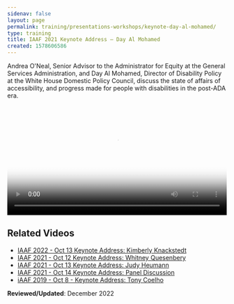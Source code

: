 ```yaml
---
sidenav: false
layout: page
permalink: training/presentations-workshops/keynote-day-al-mohamed/
type: training
title: IAAF 2021 Keynote Address — Day Al Mohamed
created: 1578606586
---
```

Andrea O'Neal, Senior Advisor to the Administrator for Equity at the General Services Administration, and Day Al Mohamed, Director of Disability Policy at the White House Domestic Policy Council, discuss the state of affairs of accessibility, and progress made for people with disabilities in the post-ADA era.

<video controls="controls" poster="https://assets.section508.gov/files/thumbnails/iaaf-2022-keynote-al-mohamed-poster.png" data-vscid="3qesx4ovd" style="width:100%" class="border-base radius-lg border-0px"><source src="https://assets.section508.gov/files/videos/iaaf-2022-keynote-al-mohamed-sd-oc.mp4" type="video/mp4" /></video>

## Related Videos

* [IAAF 2022 - Oct 13 Keynote Address: Kimberly Knackstedt]({{site.baseurl}}/training/presentations-workshops/keynote-kim-knackstedt/)
* [IAAF 2021 - Oct 12 Keynote Address: Whitney Quesenbery]({{site.baseurl}}/training/presentations-workshops/keynote-whitney-quesenbery/)
* [IAAF 2021 - Oct 13 Keynote Address: Judy Heumann]({{site.baseurl}}/training/presentations-workshops/keynote-judy-heumann/)
* [IAAF 2021 - Oct 14 Keynote Address: Panel Discussion]({{site.baseurl}}/training/presentations-workshops/keynote-panel-discussion/)
* [iAAF 2019 - Oct 8 - Keynote Address: Tony Coelho]({{site.baseurl}}/training/presentations-workshops/keynote-tony-coelho/)

**Reviewed/Updated**: December 2022